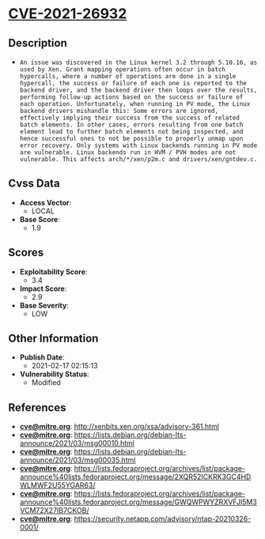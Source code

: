 
# [CVE-2021-26932](https://cve.mitre.org/cgi-bin/cvename.cgi?name=CVE-2021-26932)

## Description

- `An issue was discovered in the Linux kernel 3.2 through 5.10.16, as used by Xen. Grant mapping operations often occur in batch hypercalls, where a number of operations are done in a single hypercall, the success or failure of each one is reported to the backend driver, and the backend driver then loops over the results, performing follow-up actions based on the success or failure of each operation. Unfortunately, when running in PV mode, the Linux backend drivers mishandle this: Some errors are ignored, effectively implying their success from the success of related batch elements. In other cases, errors resulting from one batch element lead to further batch elements not being inspected, and hence successful ones to not be possible to properly unmap upon error recovery. Only systems with Linux backends running in PV mode are vulnerable. Linux backends run in HVM / PVH modes are not vulnerable. This affects arch/*/xen/p2m.c and drivers/xen/gntdev.c.`

## Cvss Data

- **Access Vector**:
  - LOCAL
- **Base Score**:
  - 1.9

## Scores

- **Exploitability Score**:
  - 3.4
- **Impact Score**:
  - 2.9
- **Base Severity**:
  - LOW

## Other Information

- **Publish Date**:
  - 2021-02-17 02:15:13
- **Vulnerability Status**:
  - Modified

## References

- **cve@mitre.org**: http://xenbits.xen.org/xsa/advisory-361.html
- **cve@mitre.org**: https://lists.debian.org/debian-lts-announce/2021/03/msg00010.html
- **cve@mitre.org**: https://lists.debian.org/debian-lts-announce/2021/03/msg00035.html
- **cve@mitre.org**: https://lists.fedoraproject.org/archives/list/package-announce%40lists.fedoraproject.org/message/2XQR52ICKRK3GC4HDWLMWF2U55YGAR63/
- **cve@mitre.org**: https://lists.fedoraproject.org/archives/list/package-announce%40lists.fedoraproject.org/message/GWQWPWYZRXVFJI5M3VCM72X27IB7CKOB/
- **cve@mitre.org**: https://security.netapp.com/advisory/ntap-20210326-0001/
